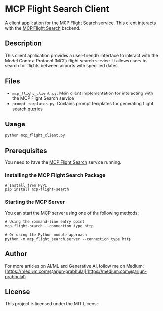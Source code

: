 # MCP Flight Search Client

A client application for the MCP Flight Search service. This client interacts with the [MCP Flight Search](https://github.com/arjunprabhulal/mcp-flight-search) backend.

## Description

This client application provides a user-friendly interface to interact with the Model Context Protocol (MCP) flight search service. It allows users to search for flights between airports with specified dates.

## Files

- `mcp_flight_client.py`: Main client implementation for interacting with the MCP Flight Search service
- `prompt_templates.py`: Contains prompt templates for generating flight search queries

## Usage

```
python mcp_flight_client.py
```

## Prerequisites

You need to have the [MCP Flight Search](https://github.com/arjunprabhulal/mcp-flight-search) service running.

### Installing the MCP Flight Search Package

```
# Install from PyPI
pip install mcp-flight-search
```

### Starting the MCP Server

You can start the MCP server using one of the following methods:

```
# Using the command-line entry point
mcp-flight-search --connection_type http

# Or using the Python module approach
python -m mcp_flight_search.server --connection_type http
```

## Author

For more articles on AI/ML and Generative AI, follow me on Medium: [https://medium.com/@arjun-prabhulal](https://medium.com/@arjun-prabhulal)

## License

This project is licensed under the MIT License 